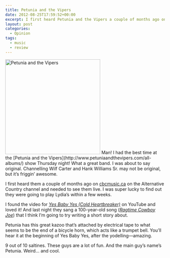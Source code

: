 ```yaml
---
title: Petunia and the Vipers
date: 2012-08-25T17:59:52+00:00
excerpt: I first heard Petunia and the Vipers a couple of months ago on cbcmusic.ca on the Alternative Country channel and needed to see them live. I found the video for Yes Baby Yes (Cold Heartbreaker) on YouTube and loved it!
layout: post
categories:
  - Opinion
tags:
  - music
  - review
---
```

<img class="alignleft size-medium wp-image-2439" title="petunia-and-the-vipers" src="https://dv8b8dkxht4vb.cloudfront.net/img/Album-Art-CD-Baby-copy-300x300.jpg" alt="Petunia and the Vipers" width="300" height="300" srcset="https://dv8b8dkxht4vb.cloudfront.net/img/Album-Art-CD-Baby-copy-300x300.jpg 300w, https://dv8b8dkxht4vb.cloudfront.net/img/Album-Art-CD-Baby-copy-150x150.jpg 150w, https://dv8b8dkxht4vb.cloudfront.net/img/Album-Art-CD-Baby-copy.jpg 400w" sizes="(max-width: 300px) 100vw, 300px" />
Man! I had the best time at the [Petunia and the Vipers](http://www.petuniaandthevipers.com/all-albums/) show Thursday night! What a great band. I was about to say original. Channelling Wilf Carter and Hank Williams Sr. may not be original, but it&#8217;s friggin&#8217; awesome.

I first heard them a couple of months ago on [cbcmusic.ca](http://music.cbc.ca/#/genres/Country) on the Alternative Country channel and needed to see them live. I was super lucky to find out they were going to play Lydia&#8217;s within a few weeks.

I found the video for _[Yes Baby Yes (Cold Heartbreaker)](http://youtu.be/xwYMSGc-fEA)_ on YouTube and loved it! And last night they sang a 100-year-old song (_[Ragtime Cowboy Joe](http://youtu.be/XChupTtkIII)_) that I think I&#8217;m going to try writing a short story about.

Petunia has this great kazoo that&#8217;s attached by electrical tape to what seems to be the end of a bicycle horn, which acts like a trumpet bell. You&#8217;ll hear it at the beginning of Yes Baby Yes, after the yodelling—amazing.

9 out of 10 saltines. These guys are a lot of fun. And the main guy&#8217;s name&#8217;s Petunia. Weird&#8230; and cool.
